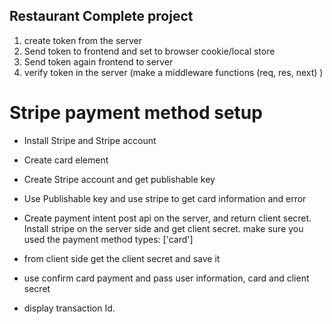 
## Restaurant Complete project 

1. create token from the server
2. Send token to frontend and set to browser cookie/local store
3. Send token again frontend to server
4. verify token in the server (make a middleware functions (req, res, next) )
 

# Stripe payment method setup 
- Install Stripe and Stripe account
- Create card element
- Create Stripe account and get publishable key 
- Use Publishable key and use stripe to get card information and error

- Create payment intent post api on the server, and return client secret. Install stripe on the server side and get client secret. make sure you used the payment method types: ['card']
- from client side get the client secret and save it
- use confirm card payment and pass user information, card and client secret
- display transaction Id.




